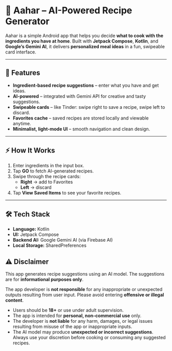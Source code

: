 # 🍲 Aahar – AI-Powered Recipe Generator

Aahar is a simple Android app that helps you decide **what to cook with the ingredients you have at home**. Built with **Jetpack Compose**, **Kotlin**, and **Google’s Gemini AI**, it delivers **personalized meal ideas** in a fun, swipeable card interface.

---

## 🌟 Features

- **Ingredient-based recipe suggestions** – enter what you have and get ideas.  
- **AI-powered** – integrated with Gemini API for creative and tasty suggestions.  
- **Swipeable cards** – like Tinder: swipe right to save a recipe, swipe left to discard.  
- **Favorites cache** – saved recipes are stored locally and viewable anytime.  
- **Minimalist, light-mode UI** – smooth navigation and clean design.

---

## ⚡ How It Works

1. Enter ingredients in the input box.  
2. Tap **GO** to fetch AI-generated recipes.  
3. Swipe through the recipe cards:  
   - **Right** → add to Favorites  
   - **Left** → discard  
4. Tap **View Saved Items** to see your favorite recipes.

---

## 🛠 Tech Stack

- **Language:** Kotlin  
- **UI:** Jetpack Compose  
- **Backend AI:** Google Gemini AI (via Firebase AI)  
- **Local Storage:** SharedPreferences

## ⚠️ Disclaimer

This app generates recipe suggestions using an AI model. The suggestions are for **informational purposes only**.  

The app developer is **not responsible** for any inappropriate or unexpected outputs resulting from user input. Please avoid entering **offensive or illegal content**.  

- Users should be **18+** or use under adult supervision.  
- The app is intended for **personal, non-commercial use** only.  
- The developer is **not liable** for any harm, damages, or legal issues resulting from misuse of the app or inappropriate inputs.  
- The AI model may produce **unexpected or incorrect suggestions**. Always use your discretion before cooking or consuming any suggested recipes.



